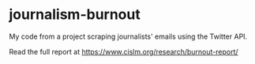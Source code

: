 # journalism-burnout
My code from a project scraping journalists' emails using the Twitter API.

Read the full report at https://www.cislm.org/research/burnout-report/

